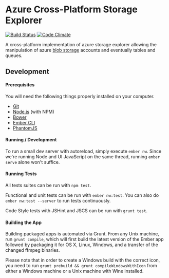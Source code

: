 # Azure Cross-Platform Storage Explorer
[![Build Status](https://travis-ci.org/azure-storage/xplat.svg)](https://travis-ci.org/azure-storage/xplat) [![Code Climate](https://codeclimate.com/github/azure-storage/xplat/badges/gpa.svg)](https://codeclimate.com/github/azure-storage/xplat)

A cross-platform implementation of azure storage explorer allowing the manipulation of azure [blob storage](http://azure.microsoft.com/en-us/documentation/articles/storage-introduction/) accounts and eventually tables and queues.

## Development
#### Prerequisites

You will need the following things properly installed on your computer.
* [Git](http://git-scm.com/)
* [Node.js](http://nodejs.org/) (with NPM)
* [Bower](http://bower.io/)
* [Ember CLI](http://www.ember-cli.com/)
* [PhantomJS](http://phantomjs.org/)

#### Running / Development
To run a small dev server with autoreload, simply execute `ember nw`. Since we're running Node and UI JavaScript on the same thread, running `ember serve` alone won't suffice.

#### Running Tests
All tests suites can be run with `npm test`. 

Functional and unit tests can be run with `ember nw:test`. You can also do `ember nw:test --server` to run tests continuously. 

Code Style tests with JSHint and JSCS can be run with `grunt test`.

#### Building the App
Building packaged apps is automated via Grunt. From any Unix machine, run `grunt compile`, which will first build the latest version of the Ember app followed by packaging it for OS X, Linux, Windows, and a transfer of the changed ffmpeg binaries.

Please note that in order to create a Windows build with the correct icon, you need to run `grunt prebuild && grunt compileWindowsWithIcon` from either a Windows machine or a Unix machine with Wine installed.